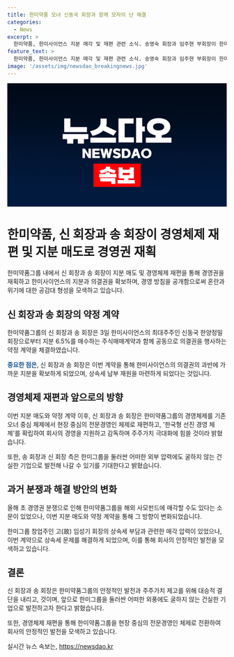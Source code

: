 ```yaml
---
title: 한미약품 모녀 신동국 회장과 함께 모자의 난 해결
categories:
  - News
excerpt: >
  한미약품, 한미사이언스 지분 매각 및 재편 관련 소식. 송영숙 회장과 임주현 부회장이 한미사이언스 지분 6.5% 매도 및 의결권 공동 행사 약정을 체결하는 등 경영체제를 전문경영인 중심으로 재편한다고 발표. 또한, 상속세 대비를 위한 계약으로 보유한 지분은 35%, 한미약품그룹을 혼란과 위기로부터 구제하며 주주가치 극대화에 힘쓰겠다는 방침을 밝힘. 장기적인 안정된 기업발전을 기대함과 함께 오버행 문제와 경영권 분쟁 관련 사항도 언급됨.
feature_text: >
  한미약품, 한미사이언스 지분 매각 및 재편 관련 소식. 송영숙 회장과 임주현 부회장이 한미사이언스 지분 6.5% 매도 및 의결권 공동 행사 약정을 체결하는 등 경영체제를 전문경영인 중심으로 재편한다고 발표. 또한, 상속세 대비를 위한 계약으로 보유한 지분은 35%, 한미약품그룹을 혼란과 위기로부터 구제하며 주주가치 극대화에 힘쓰겠다는 방침을 밝힘. 장기적인 안정된 기업발전을 기대함과 함께 오버행 문제와 경영권 분쟁 관련 사항도 언급됨.
image: '/assets/img/newsdao_breakingnews.jpg'
---
```


<p><img src="/assets/img/newsdao_breakingnews.jpg" alt="ranknews 속보" /></p>

<h1 data-ke-size="size20">한미약품, 신 회장과 송 회장이 경영체제 재편 및 지분 매도로 경영권 재획</h1>

<p data-ke-size="size16">한미약품그룹 내에서 신 회장과 송 회장이 지분 매도 및 경영체제 재편을 통해 경영권을 재획하고 한미사이언스의 지분과 의결권을 확보하며, 경영 방침을 공개함으로써 혼란과 위기에 대한 공감대 형성을 모색하고 있습니다.</p>

<h2 data-ke-size="size20">신 회장과 송 회장의 약정 계약</h2>

<p data-ke-size="size16">한미약품그룹의 신 회장과 송 회장은 3일 한미사이언스의 최대주주인 신동국 한양정밀 회장으로부터 지분 6.5%를 매수하는 주식매매계약과 함께 공동으로 의결권을 행사하는 약정 계약을 체결하였습니다. </p>

<p data-ke-size="size16"><b><span style="color: #1a5490;">중요한 점은</span></b>, 신 회장과 송 회장은 이번 계약을 통해 한미사이언스의 의결권의 과반에 가까운 지분을 확보하게 되었으며, 상속세 납부 재원을 마련하게 되었다는 것입니다.</p>

<h2 data-ke-size="size20">경영체제 재편과 앞으로의 방향</h2>

<p data-ke-size="size16">이번 지분 매도와 약정 계약 이후, 신 회장과 송 회장은 한미약품그룹의 경영체제를 기존 오너 중심 체제에서 현장 중심의 전문경영인 체제로 재편하고, '한국형 선진 경영 체제'를 확립하여 회사의 경영을 지원하고 감독하며 주주가치 극대화에 힘쓸 것이라 밝혔습니다.</p>

<p data-ke-size="size16">또한, 송 회장과 신 회장 측은 한미그룹을 둘러싼 어떠한 외부 압력에도 굴하지 않는 건실한 기업으로 발전해 나갈 수 있기를 기대한다고 밝혔습니다.</p>

<h2 data-ke-size="size20">과거 분쟁과 해결 방안의 변화</h2>

<p data-ke-size="size16">올해 초 경영권 분쟁으로 인해 한미약품그룹을 해외 사모펀드에 매각할 수도 있다는 소문이 있었으나, 이번 지분 매도와 약정 계약을 통해 그 방향이 변화되었습니다.</p>

<p data-ke-size="size16">한미그룹 창업주인 고(故) 임성기 회장의 상속세 부담과 관련한 매각 압력이 있었으나, 이번 계약으로 상속세 문제를 해결하게 되었으며, 이를 통해 회사의 안정적인 발전을 모색하고 있습니다.</p>

<h2 data-ke-size="size20">결론</h2>

<p data-ke-size="size16">신 회장과 송 회장은 한미약품그룹의 안정적인 발전과 주주가치 제고를 위해 대승적 결단을 내리고, 것이며, 앞으로 한미그룹을 둘러싼 어떠한 외풍에도 굴하지 않는 건실한 기업으로 발전하고자 한다고 밝혔습니다.</p>

<p data-ke-size="size16">또한, 경영체제 재편을 통해 한미약품그룹을 현장 중심의 전문경영인 체제로 전환하여 회사의 안정적인 발전을 모색하고 있습니다.</p>
실시간 뉴스 속보는, <a href="https://newsdao.kr" rel="dofollow">https://newsdao.kr</a>


